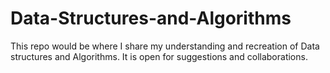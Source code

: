 # Data-Structures-and-Algorithms
This repo would be where I share my understanding and recreation of Data structures and Algorithms. It is open for suggestions and collaborations.
